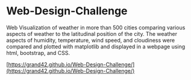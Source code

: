 # Web-Design-Challenge

Web Visualization of weather in more than 500 cities comparing various aspects of weather to the latitudinal position of the city.  The weather aspects of humidity, temperature, wind speed, and cloudiness were compared and plotted with matplotlib and displayed in a webpage  using html, bootstrap, and CSS.

[https://grand42.github.io/Web-Design-Challenge/](https://grand42.github.io/Web-Design-Challenge/)